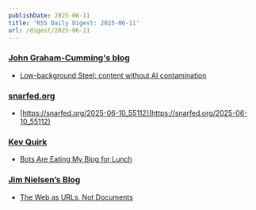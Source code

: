 ```yaml
---
publishDate: 2025-06-11
title: 'RSS Daily Digest: 2025-06-11'
url: /digest/2025-06-11
---
```


### [John Graham-Cumming's blog](http://blog.jgc.org/)

  * [Low-background Steel: content without AI contamination](http://blog.jgc.org/feeds/6718543456445220885/comments/default)
  
### [snarfed.org](https://snarfed.org/)

  * [https://snarfed.org/2025-06-10_55112](https://snarfed.org/2025-06-10_55112)
  
### [Kev Quirk](https://kevquirk.com/)

  * [
                  Bots Are Eating My Blog for Lunch              ](https://kevquirk.com/blog/bots-are-eating-my-blog-for-lunch)
  
### [Jim Nielsen’s Blog](https://blog.jim-nielsen.com/)

  * [The Web as URLs, Not Documents](https://blog.jim-nielsen.com/2025/web-as-urls-not-documents/)
  
